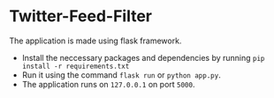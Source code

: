 # Twitter-Feed-Filter
The application is made using flask framework.
* Install the neccessary packages and dependencies by running ``pip install -r requirements.txt``
* Run it using the command ``flask run`` or ``python app.py``.
* The application runs on ``127.0.0.1`` on port ``5000``.

